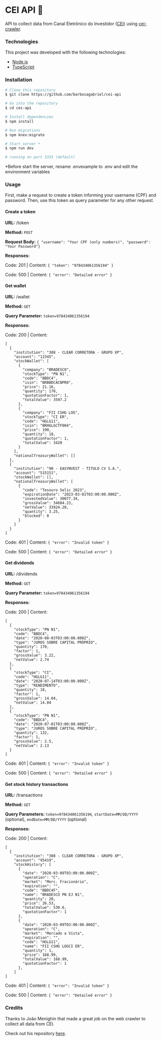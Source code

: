 # CEI API 💸

API to collect data from Canal Eletrônico do Investidor ([CEI](https://cei.b3.com.br/)) using [cei-crawler](https://github.com/Menighin/cei-crawler).

### Technologies

This project was developed with the following technologies:

- [Node.js][nodejs]
- [TypeScript][typescript]

### Installation

```bash
# Clone this repository
$ git clone https://github.com/barbosagabriel/cei-api

# Go into the repository
$ cd cei-api

# Install dependencies
$ npm install

# Run migrations
$ npm knex:migrate

# Start server *
$ npm run dev

# running on port 3333 (default)
```

\*Before start the server, rename .envexample to .env and edit the environment variables

### Usage

First, make a request to create a token informing your username (CPF) and password.
Then, use this token as query parameter for any other request.

#### Create a token

**URL:** /token

**Method:** `POST`

**Request Body:** `{ "username": "Your CPF (only numbers)", "password": "Your Password"}`

**Responses:**

Code: 201 | Content: `{ "token": "978434061356194" }`

Code: 500 | Content: `{ "error": "Detailed error" }`

#### Get wallet

**URL:** /wallet

**Method:** `GET`

**Query Parameter:** `token=978434061356194`

**Responses:**

Code: 200 | Content:

```
[
  {
    "institution": "308 - CLEAR CORRETORA - GRUPO XP",
    "account": "12345",
    "stockWallet": [
      {
        "company": "BRADESCO",
        "stockType": "PN N1",
        "code": "BBDC4",
        "isin": "BRBBDCACNPR8",
        "price": 21.16,
        "quantity": 170,
        "quotationFactor": 1,
        "totalValue": 3597.2
      },
      {
        "company": "FII CSHG LOG",
        "stockType": "CI ER",
        "code": "HGLG11",
        "isin": "BRHGLGCTF004",
        "price": 190,
        "quantity": 18,
        "quotationFactor": 1,
        "totalValue": 3420
      }
    ],
    "nationalTreasuryWallet": []
  },
  {
    "institution": "90 - EASYNVEST - TITULO CV S.A.",
    "account": "515151",
    "stockWallet": [],
    "nationalTreasuryWallet": [
      {
        "code": "Tesouro Selic 2023",
        "expirationDate": "2023-03-01T03:00:00.000Z",
        "investedValue": 30077.34,
        "grossValue": 34604.23,
        "netValue": 33924.28,
        "quantity": 3.25,
        "blocked": 0
      }
    ]
  }
]
```

Code: 401 | Content: `{ "error": "Invalid token" }`

Code: 500 | Content: `{ "error": "Detailed error" }`

#### Get dividends

**URL:** /dividends

**Method:** `GET`

**Query Parameter:** `token=978434061356194`

**Responses:**

Code: 200 | Content:

```
[
  {
    "stockType": "PN N1",
    "code": "BBDC4",
    "date": "2020-08-03T03:00:00.000Z",
    "type": "JUROS SOBRE CAPITAL PRÓPRIO",
    "quantity": 170,
    "factor": 1,
    "grossValue": 3.22,
    "netValue": 2.74
  },
  {
    "stockType": "CI",
    "code": "HGLG11",
    "date": "2020-07-14T03:00:00.000Z",
    "type": "RENDIMENTO",
    "quantity": 18,
    "factor": 1,
    "grossValue": 14.04,
    "netValue": 14.04
  },
  {
    "stockType": "PN N1",
    "code": "BBDC4",
    "date": "2020-07-01T03:00:00.000Z",
    "type": "JUROS SOBRE CAPITAL PRÓPRIO",
    "quantity": 132,
    "factor": 1,
    "grossValue": 2.5,
    "netValue": 2.13
  }
]
```

Code: 401 | Content: `{ "error": "Invalid token" }`

Code: 500 | Content: `{ "error": "Detailed error" }`

#### Get stock history transactions

**URL:** /transactions

**Method:** `GET`

**Query Parameters:** `token=978434061356194`, `startDate=MM/DD/YYYY` (optional), `endDate=MM/DD/YYYY` (optional)

**Responses:**

Code: 200 | Content:

```
[
  {
    "institution": "308 - CLEAR CORRETORA - GRUPO XP",
    "account": "95419",
    "stockHistory": [
      {
        "date": "2020-03-09T03:00:00.000Z",
        "operation": "C",
        "market": "Merc. Fracionário",
        "expiration": "",
        "code": "BBDC4F",
        "name": "BRADESCO PN EJ N1",
        "quantity": 20,
        "price": 26.53,
        "totalValue": 530.6,
        "quotationFactor": 1
      },
      {
        "date": "2020-03-09T03:00:00.000Z",
        "operation": "C",
        "market": "Mercado a Vista",
        "expiration": "",
        "code": "HGLG11",
        "name": "FII CSHG LOGCI ER",
        "quantity": 1,
        "price": 168.99,
        "totalValue": 168.99,
        "quotationFactor": 1
      },
    ]
]
```

Code: 401 | Content: `{ "error": "Invalid token" }`

Code: 500 | Content: `{ "error": "Detailed error" }`

### Credits

Thanks to João Menighin that made a great job on the web crawler to collect all data from CEI.

Check out his repository [here](https://github.com/Menighin/cei-crawler).

[nodejs]: https://nodejs.org/
[typescript]: https://www.typescriptlang.org/

